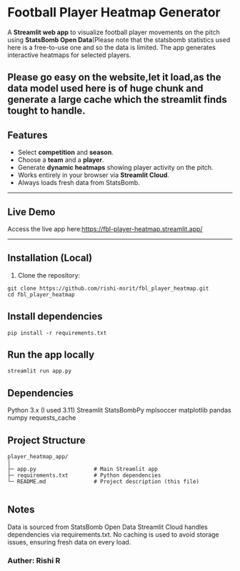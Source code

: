 # Football Player Heatmap Generator

A **Streamlit web app** to visualize football player movements on the pitch using **StatsBomb Open Data**(Please note that the statsbomb statistics used here is a free-to-use one and so the data is limited. The app generates interactive heatmaps for selected players.

Please go easy on the website,let it load,as the data model used here is of huge chunk and generate a large cache which the streamlit finds tought to handle.
---

## **Features**

- Select **competition** and **season**.
- Choose a **team** and a **player**.
- Generate **dynamic heatmaps** showing player activity on the pitch.
- Works entirely in your browser via **Streamlit Cloud**.
- Always loads fresh data from StatsBomb.

---

## **Live Demo**

Access the live app here:https://fbl-player-heatmap.streamlit.app/

---

## **Installation (Local)**

1. Clone the repository:

```
git clone https://github.com/rishi-msrit/fbl_player_heatmap.git
cd fbl_player_heatmap
```


## Install dependencies
```
pip install -r requirements.txt
```

## Run the app locally
```
streamlit run app.py
```

## Dependencies

Python 3.x (I used 3.11)
Streamlit
StatsBombPy
mplsoccer
matplotlib
pandas
numpy
requests_cache

## Project Structure
```
player_heatmap_app/
│
├─ app.py                  # Main Streamlit app
├─ requirements.txt        # Python dependencies
└─ README.md               # Project description (this file)
 
```

## Notes
Data is sourced from StatsBomb Open Data
Streamlit Cloud handles dependencies via requirements.txt.
No caching is used to avoid storage issues, ensuring fresh data on every load.

### Auther: Rishi R
